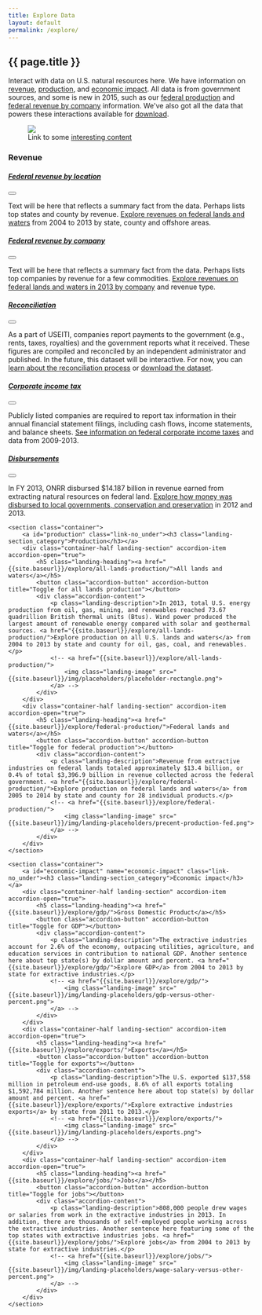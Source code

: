 ```yaml
---
title: Explore Data
layout: default
permalink: /explore/
---
```


<section class="slab-delta">
  <div class="container-outer landing-section_top">
	  <div class="container-left-8 hero-left">
			<h1>{{ page.title }}</h1>
			<p class="hero-description">Interact with data on U.S. natural resources here. We have information on <a href="#revenue">revenue</a>, <a href="#production">production</a>, and <a href="#economic-impact">economic impact</a>. All data is from government sources, and some is new in 2015, such as our <a href="{{ site.baseurl }}/explore/federal-production/">federal production</a> and <a href="{{ site.baseurl }}/explore/federal-revenue-by-company/">federal revenue by company</a> information. We've also got all the data that powers these interactions available for <a href="{{ site.baseurl }}/downloads/">download</a>.</p>
		</div>
		<div class="container-right-4 hero-right">
      <div class="hero-right_square">
        <figure>
          <img class="hero-right_image" src="{{ site.baseurl }}/img/landing-placeholders/placeholder.png"/>
          <figcaption class="hero-right_caption">Link to some <a href="#" class="link-alpha">interesting content</a></figcaption>
        </figure>
      </div>
    </div>
	</div>
</section>

<section accordion class="container-outer landing-wrapper">

  <section class="container">
    <a id="revenue" class="link-no_under"><h3 class="landing-section_category">Revenue</h3></a>
    <div class="container-half landing-section" accordion-item accordion-open="true">
      <h5 class="landing-heading"><a href="{{site.baseurl}}/explore/federal-revenue-by-location/">Federal revenue by location</a></h5>
      <button class="accordion-button" accordion-button title="Toggle for federal revenue by location"></button>
      <div class="accordion-content">
        <p class="landing-description">Text will be here that reflects a summary fact from the data. Perhaps lists top states and county by revenue. <a href="{{site.baseurl}}/explore/federal-revenue-by-location/">Explore revenues on federal lands and waters</a> from 2004 to 2013 by state, county and offshore areas.</p>
        <!-- <a href="{{site.baseurl}}/explore/federal-revenue-by-location/">Visit this page</a> -->
        <!-- <a href="{{site.baseurl}}/explore/federal-revenue-by-location/">
          <img class="landing-image" src="{{site.baseurl}}/img/landing-placeholders/federal-rev.png">
        </a> -->
      </div>
    </div>
    <div class="container-half landing-section" accordion-item accordion-open="true">
      <h5 class="landing-heading"><a href="{{site.baseurl}}/explore/federal-revenue-by-company/">Federal revenue by company</a></h5>
      <button class="accordion-button" accordion-button title="Toggle for federal revenue by company"></button>
      <div class="accordion-content">
        <p class="landing-description">Text will be here that reflects a summary fact from the data. Perhaps lists top companies by revenue for a few commodities. <a href="{{site.baseurl}}/explore/federal-revenue-by-company/">Explore revenues on federal lands and waters in 2013 by company</a> and revenue type.</p>
        <!-- <a href="{{site.baseurl}}/explore/federal-revenue-by-company/">
          <img class="landing-image" src="{{site.baseurl}}/img/landing-placeholders/placeholder.png">
        </a> -->
      </div>
    </div>
    <div class="container-half landing-section" accordion-item accordion-open="true">
      <h5 class="landing-heading"><a href="{{site.baseurl}}/explore/reconciliation/">Reconciliation</a></h5>
      <button class="accordion-button" accordion-button title="Toggle for reconciliation"></button>
      <div class="accordion-content">
        <p class="landing-description">As a part of USEITI, companies report payments to the government (e.g., rents, taxes, royalties) and the government reports what it received. These figures are compiled and reconciled by an independent administrator and published. In the future, this dataset will be interactive. For now, you can <a href="{{site.baseurl}}/explore/reconciliation/">learn about the reconciliation process</a> or <a href="{{site.baseurl}}/downloads/#reconciliation">download the dataset</a>.</p>
        <!-- <a href="{{site.baseurl}}/explore/reconciliation/">
          <img class="landing-image" src="{{site.baseurl}}/img/landing-placeholders/placeholder.png">
        </a> -->
      </div>
    </div>
    <div class="container-half landing-section" accordion-item accordion-open="true">
      <h5 class="landing-heading"><a href="{{site.baseurl}}/explore/corporate-income-tax/">Corporate income tax</a></h5>
      <button class="accordion-button" accordion-button title="Toggle for corporate income tax"></button>
      <div class="accordion-content">
        <p class="landing-description">Publicly listed companies are required to report tax information in their annual financial statement filings, including cash flows, income statements, and balance sheets. <a href="{{site.baseurl}}/explore/corporate-income-tax/">See information on federal corporate income taxes</a> and data from 2009-2013.</p>
        <!-- <a href="{{site.baseurl}}/explore/corporate-income-tax/">
          <img class="landing-image" src="{{site.baseurl}}/img/landing-placeholders/corporate-tax.png">
        </a> -->
      </div>
    </div>
    <div class="container-half landing-section" accordion-item accordion-open="true">
      <h5 class="landing-heading"><a href="{{site.baseurl}}/explore/disbursements/">Disbursements</a></h5>
      <button class="accordion-button" accordion-button title="Toggle for disbursements"></button>
      <div class="accordion-content">
        <p class="landing-description">In FY 2013, ONRR disbursed $14.187 billion in revenue earned from extracting natural resources on federal land. <a href="{{site.baseurl}}/explore/disbursements/">Explore how money was disbursed to local governments, conservation and preservation</a> in 2012 and 2013.</p>
        <!-- <a href="{{site.baseurl}}/explore/disbursements/">
          <img class="landing-image" src="{{site.baseurl}}/img/landing-placeholders/disbursements.png">
        </a> -->
      </div>
    </div>
  </section>

	<section class="container">
		<a id="production" class="link-no_under"><h3 class="landing-section_category">Production</h3></a>
		<div class="container-half landing-section" accordion-item accordion-open="true">
			<h5 class="landing-heading"><a href="{{site.baseurl}}/explore/all-lands-production/">All lands and waters</a></h5>
			<button class="accordion-button" accordion-button title="Toggle for all lands production"></button>
			<div class="accordion-content">
				<p class="landing-description">In 2013, total U.S. energy production from oil, gas, mining, and renewables reached 73.67 quadrillion British thermal units (Btus). Wind power produced the largest amount of renewable energy compared with solar and geothermal sources. <a href="{{site.baseurl}}/explore/all-lands-production/">Explore production on all U.S. lands and waters</a> from 2004 to 2013 by state and county for oil, gas, coal, and renewables.</p>
				<!-- <a href="{{site.baseurl}}/explore/all-lands-production/">
					<img class="landing-image" src="{{site.baseurl}}/img/placeholders/placeholder-rectangle.png">
				</a> -->
			</div>
		</div>
		<div class="container-half landing-section" accordion-item accordion-open="true">
			<h5 class="landing-heading"><a href="{{site.baseurl}}/explore/federal-production/">Federal lands and waters</a></h5>
			<button class="accordion-button" accordion-button title="Toggle for federal production"></button>
			<div class="accordion-content">
				<p class="landing-description">Revenue from extractive industries on federal lands totaled approximately $13.4 billion, or 0.4% of total $3,396.9 billion in revenue collected across the federal government. <a href="{{site.baseurl}}/explore/federal-production/">Explore production on federal lands and waters</a> from 2005 to 2014 by state and county for 28 individual products.</p>
				<!-- <a href="{{site.baseurl}}/explore/federal-production/">
					<img class="landing-image" src="{{site.baseurl}}/img/landing-placeholders/precent-production-fed.png">
				</a> -->
			</div>
		</div>
	</section>

	<section class="container">
		<a id="economic-impact" name="economic-impact" class="link-no_under"><h3 class="landing-section_category">Economic impact</h3></a>
		<div class="container-half landing-section" accordion-item accordion-open="true">
			<h5 class="landing-heading"><a href="{{site.baseurl}}/explore/gdp/">Gross Domestic Product</a></h5>
			<button class="accordion-button" accordion-button title="Toggle for GDP"></button>
			<div class="accordion-content">
				<p class="landing-description">The extractive industries account for 2.6% of the economy, outpacing utilities, agriculture, and education services in contribution to national GDP. Another sentence here about top state(s) by dollar amount and percent. <a href="{{site.baseurl}}/explore/gdp/">Explore GDP</a> from 2004 to 2013 by state for extractive industries.</p>
				<!-- <a href="{{site.baseurl}}/explore/gdp/">
					<img class="landing-image" src="{{site.baseurl}}/img/landing-placeholders/gdp-versus-other-percent.png">
				</a> -->
			</div>
		</div>
		<div class="container-half landing-section" accordion-item accordion-open="true">
			<h5 class="landing-heading"><a href="{{site.baseurl}}/explore/exports/">Exports</a></h5>
			<button class="accordion-button" accordion-button title="Toggle for exports"></button>
			<div class="accordion-content">
				<p class="landing-description">The U.S. exported $137,558 million in petroleum end-use goods, 8.6% of all exports totaling $1,592,784 million. Another sentence here about top state(s) by dollar amount and percent. <a href="{{site.baseurl}}/explore/exports/">Explore extractive industries exports</a> by state from 2011 to 2013.</p>
				<!-- <a href="{{site.baseurl}}/explore/exports/">
					<img class="landing-image" src="{{site.baseurl}}/img/landing-placeholders/exports.png">
				</a> -->
			</div>
		</div>
		<div class="container-half landing-section" accordion-item accordion-open="true">
			<h5 class="landing-heading"><a href="{{site.baseurl}}/explore/jobs/">Jobs</a></h5>
			<button class="accordion-button" accordion-button title="Toggle for jobs"></button>
			<div class="accordion-content">
				<p class="landing-description">808,000 people drew wages or salaries from work in the extractive industries in 2013. In addition, there are thousands of self-employed people working across the extractive industries. Another sentence here featuring some of the top states with extractive industries jobs. <a href="{{site.baseurl}}/explore/jobs/">Explore jobs</a> from 2004 to 2013 by state for extractive industries.</p>
				<!-- <a href="{{site.baseurl}}/explore/jobs/">
					<img class="landing-image" src="{{site.baseurl}}/img/landing-placeholders/wage-salary-versus-other-percent.png">
				</a> -->
			</div>
		</div>
	</section>

</section>
<!-- <section class="slab-alpha container-outer container-padded u-centered">
    <h3>Not sure where to go? Start here &#8230;</h3>
    <h2><a href="{{ site.baseurl }}/how-it-works/">Learn how natural resources result in federal revenues</a></h2>
</section> -->

<!-- Accordion -->
<script src="{{ site.baseurl }}/js/components/accordion.js"></script>
